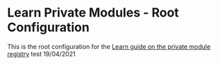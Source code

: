 # Learn Private Modules - Root Configuration

This is the root configuration for the [Learn guide on the private module registry](https://learn.hashicorp.com/terraform/modules/private-modules)
test 19/04/2021
